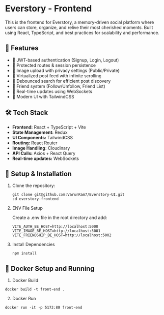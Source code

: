 # Everstory - Frontend

This is the frontend for Everstory, a memory-driven social platform where users can store, organize, and relive their most cherished moments. Built using React, TypeScript, and best practices for scalability and performance.

## 🚀 Features

- 🔑 JWT-based authentication (Signup, Login, Logout)
- 🔐 Protected routes & session persistence
- 📸 Image upload with privacy settings (Public/Private)
- 🎥 Virtualized post feed with infinite scrolling
- 🔎 Debounced search for efficient post discovery
- 👥 Friend system (Follow/Unfollow, Friend List)
- 🔄 Real-time updates using WebSockets
- 🎨 Modern UI with TailwindCSS

## 🛠️ Tech Stack

- **Frontend:** React + TypeScript + Vite
- **State Management:** Redux
- **UI Components:** TailwindCSS
- **Routing:** React Router
- **Image Handling:** Cloudinary
- **API Calls:** Axios + React Query
- **Real-time updates:** WebSockets

## 🔧 Setup & Installation

1. Clone the repository:

   ```
   git clone git@github.com:VarunRam7/Everstory-UI.git
   cd everstory-frontend
   ```

2. ENV File Setup

   Create a .env file in the root directory and add:
   ```
   VITE_AUTH_BE_HOST=http://localhost:5000
   VITE_IMAGE_BE_HOST=http://localhost:5001
   VITE_FRIENDSHIP_BE_HOST=http://localhost:5002
   ```

3. Install Dependencies

   ```
   npm install
   ```

## 🔧 Docker Setup and Running

1. Docker Build

```
docker build -t front-end .
```

2. Docker Run

```
docker run -it -p 5173:80 front-end
```
